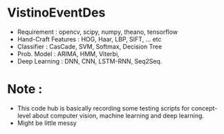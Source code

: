 # VistinoEventDes
- Requirement : opencv, scipy, numpy, theano, tensorflow
- Hand-Craft Features : HOG, Haar, LBP, SIFT, ... etc
- Classifier : CasCade, SVM, Softmax, Decision Tree
- Prob. Model : ARIMA, HMM, Viterbi, 
- Deep Learning : DNN, CNN, LSTM-RNN, Seq2Seq.

# Note : 
- This code hub is basically recording some testing scripts for concept-level about computer vision, machine learning and deep learning.
- Might be little messy
